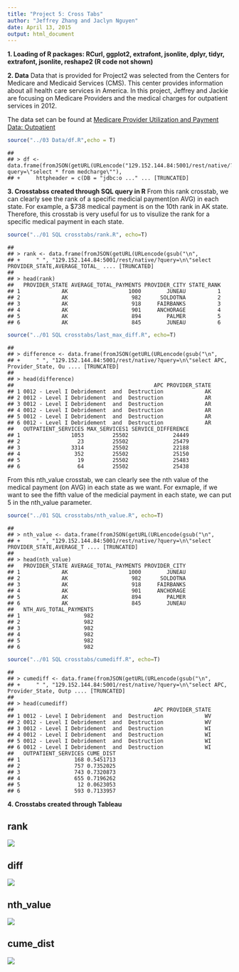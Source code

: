 ```yaml
---
title: "Project 5: Cross Tabs"
author: "Jeffrey Zhang and Jaclyn Nguyen"
date: April 13, 2015
output: html_document
---
```




__1. Loading of R packages: RCurl, ggplot2, extrafont, jsonlite, dplyr, tidyr, extrafont, jsonlite, reshape2 (R code not shown)__


__2. Data__
Data that is provided for Project2 was selected from the Centers for Medicare and Medicaid Services (CMS). This center provides information about all health care services in America. In this project, Jeffrey and Jackie are focusing on Medicare Providers and the medical charges for outpatient services in 2012. 

The data set can be found at [Medicare Provider Utilization and Payment Data: Outpatient](http://www.cms.gov/Research-Statistics-Data-and-Systems/Statistics-Trends-and-Reports/Medicare-Provider-Charge-Data/Outpatient.html)


```r
source("../03 Data/df.R",echo = T)
```

```
## 
## > df <- data.frame(fromJSON(getURL(URLencode("129.152.144.84:5001/rest/native/?query=\"select * from medcharge\""), 
## +     httpheader = c(DB = "jdbc:o ..." ... [TRUNCATED]
```
__3. Crosstabss created through SQL query in R__
From this rank crosstab, we can clearly see the rank of a specific medicial payment(on AVG) in each state. For example, a $738 medical payment is on the 10th rank in AK state. Therefore, this crosstab is very useful for us to visulize the rank for a specific medical payment in each state.


```r
source("../01 SQL crosstabs/rank.R", echo=T)
```

```
## 
## > rank <- data.frame(fromJSON(getURL(URLencode(gsub("\n", 
## +     " ", "129.152.144.84:5001/rest/native/?query=\n\"select PROVIDER_STATE,AVERAGE_TOTAL_ .... [TRUNCATED] 
## 
## > head(rank)
##   PROVIDER_STATE AVERAGE_TOTAL_PAYMENTS PROVIDER_CITY STATE_RANK
## 1             AK                   1000        JUNEAU          1
## 2             AK                    982      SOLDOTNA          2
## 3             AK                    918     FAIRBANKS          3
## 4             AK                    901     ANCHORAGE          4
## 5             AK                    894        PALMER          5
## 6             AK                    845        JUNEAU          6
```



```r
source("../01 SQL crosstabs/last_max_diff.R", echo=T)
```

```
## 
## > difference <- data.frame(fromJSON(getURL(URLencode(gsub("\n", 
## +     " ", "129.152.144.84:5001/rest/native/?query=\n\"select APC, Provider_State, Ou .... [TRUNCATED] 
## 
## > head(difference)
##                                            APC PROVIDER_STATE
## 1 0012 - Level I Debridement  and  Destruction             AK
## 2 0012 - Level I Debridement  and  Destruction             AR
## 3 0012 - Level I Debridement  and  Destruction             AR
## 4 0012 - Level I Debridement  and  Destruction             AR
## 5 0012 - Level I Debridement  and  Destruction             AR
## 6 0012 - Level I Debridement  and  Destruction             AR
##   OUTPATIENT_SERVICES MAX_SERVICES1 SERVICE_DIFFERENCE
## 1                1053         25502              24449
## 2                  23         25502              25479
## 3                3314         25502              22188
## 4                 352         25502              25150
## 5                  19         25502              25483
## 6                  64         25502              25438
```

From this nth_value crosstab, we can clearly see the nth value of the medical payment (on AVG) in each state as we want. For exmaple, if we want to see the fifth value of the medicial payment in each state, we can put 5 in the nth_value parameter.

```r
source("../01 SQL crosstabs/nth_value.R", echo=T)
```

```
## 
## > nth_value <- data.frame(fromJSON(getURL(URLencode(gsub("\n", 
## +     " ", "129.152.144.84:5001/rest/native/?query=\n\"select PROVIDER_STATE,AVERAGE_T .... [TRUNCATED] 
## 
## > head(nth_value)
##   PROVIDER_STATE AVERAGE_TOTAL_PAYMENTS PROVIDER_CITY
## 1             AK                   1000        JUNEAU
## 2             AK                    982      SOLDOTNA
## 3             AK                    918     FAIRBANKS
## 4             AK                    901     ANCHORAGE
## 5             AK                    894        PALMER
## 6             AK                    845        JUNEAU
##   NTH_AVG_TOTAL_PAYMENTS
## 1                    982
## 2                    982
## 3                    982
## 4                    982
## 5                    982
## 6                    982
```


```r
source("../01 SQL crosstabs/cumediff.R", echo=T)
```

```
## 
## > cumediff <- data.frame(fromJSON(getURL(URLencode(gsub("\n", 
## +     " ", "129.152.144.84:5001/rest/native/?query=\n\"select APC, Provider_State, Outp .... [TRUNCATED] 
## 
## > head(cumediff)
##                                            APC PROVIDER_STATE
## 1 0012 - Level I Debridement  and  Destruction             WV
## 2 0012 - Level I Debridement  and  Destruction             WV
## 3 0012 - Level I Debridement  and  Destruction             WI
## 4 0012 - Level I Debridement  and  Destruction             WI
## 5 0012 - Level I Debridement  and  Destruction             WI
## 6 0012 - Level I Debridement  and  Destruction             WI
##   OUTPATIENT_SERVICES CUME_DIST
## 1                 168 0.5451713
## 2                 757 0.7352025
## 3                 743 0.7320873
## 4                 655 0.7196262
## 5                  12 0.0623053
## 6                 593 0.7133957
```
__4. Crosstabs created through Tableau__
## rank
![](./rank1.jpg)
## diff
![](./diff1.jpg)
## nth_value
![](./nth_value_1st.jpg)
## cume_dist
![](./Cume_dist.jpg)



